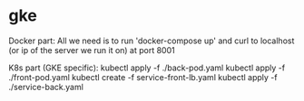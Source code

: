 # gke

Docker part:
All we need is to run
'docker-compose up'
and curl to localhost (or ip of the server we run it on) at port 8001

K8s part (GKE specific):
kubectl apply -f ./back-pod.yaml
kubectl apply -f ./front-pod.yaml
kubectl create -f service-front-lb.yaml
kubectl apply -f ./service-back.yaml
